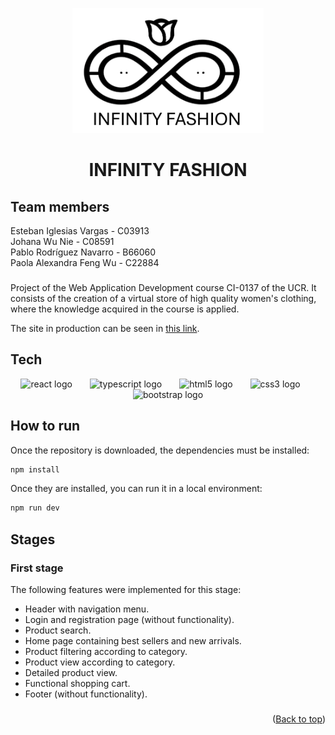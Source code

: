 <a id="readme-top"></a>

<div align="center">
  <img height="200" src="https://raw.githubusercontent.com/EstebanUCR/Infinity_Fashion/refs/heads/stage1Project/infinity_fashion/src/assets/Home/logo.png"  />
</div>

###

<h1 align="center">INFINITY FASHION</h1>

###

## Team members
Esteban Iglesias Vargas - C03913<br>
Johana Wu Nie - C08591<br>
Pablo Rodríguez Navarro - B66060<br>
Paola Alexandra Feng Wu - C22884<br>

###

Project of the Web Application Development course CI-0137 of the UCR.
It consists of the creation of a virtual store of high quality women's clothing, where the knowledge acquired in the course is applied.

The site in production can be seen in [this link](https://extraordinary-douhua-fdc1a5.netlify.app/).

###

## Tech
<div align="center">
  <img src="https://cdn.jsdelivr.net/gh/devicons/devicon/icons/react/react-original.svg" height="40" alt="react logo"  />
  <img width="20" />
  <img src="https://cdn.jsdelivr.net/gh/devicons/devicon/icons/typescript/typescript-original.svg" height="40" alt="typescript logo"  />
  <img width="20" />
  <img src="https://cdn.jsdelivr.net/gh/devicons/devicon/icons/html5/html5-original.svg" height="40" alt="html5 logo"  />
  <img width="20" />
  <img src="https://cdn.jsdelivr.net/gh/devicons/devicon/icons/css3/css3-original.svg" height="40" alt="css3 logo"  />
  <img width="20" />
  <img src="https://cdn.jsdelivr.net/gh/devicons/devicon/icons/bootstrap/bootstrap-original.svg" height="40" alt="bootstrap logo"  />
</div>

###

## How to run

Once the repository is downloaded, the dependencies must be installed:
```sh
npm install
```

Once they are installed, you can run it in a local environment:
```sh
npm run dev
```

###

## Stages

### First stage
The following features were implemented for this stage:
* Header with navigation menu.
* Login and registration page (without functionality).
* Product search.
* Home page containing best sellers and new arrivals.
* Product filtering according to category.
* Product view according to category.
* Detailed product view.
* Functional shopping cart.
* Footer (without functionality).

###

<p align="right">(<a href="#readme-top">Back to top</a>)</p>